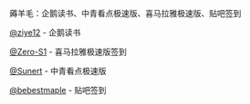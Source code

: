 薅羊毛：企鹅读书、中青看点极速版、喜马拉雅极速版、贴吧签到

[@ziye12](https://github.com/ziye12/JavaScript) - 企鹅读书

[@Zero-S1](https://github.com/Zero-S1/xmly_speed) - 喜马拉雅极速版签到

[@Sunert](https://github.com/Sunert/Scripts) - 中青看点极速版

[@bebestmaple](https://github.com/bebestmaple/Tieba_Github-Actions) - 贴吧签到
